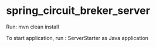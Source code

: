 # spring_circuit_breker_server

Run: mvn clean install

To start application, run : ServerStarter as Java application

